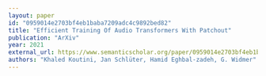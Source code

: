 ```yaml
---
layout: paper
id: "0959014e2703bf4eb1baba7209adc4c9892bed82"
title: "Efficient Training Of Audio Transformers With Patchout"
publication: "ArXiv"
year: 2021
external_url: https://www.semanticscholar.org/paper/0959014e2703bf4eb1baba7209adc4c9892bed82
authors: "Khaled Koutini, Jan Schlüter, Hamid Eghbal-zadeh, G. Widmer"
---
```

